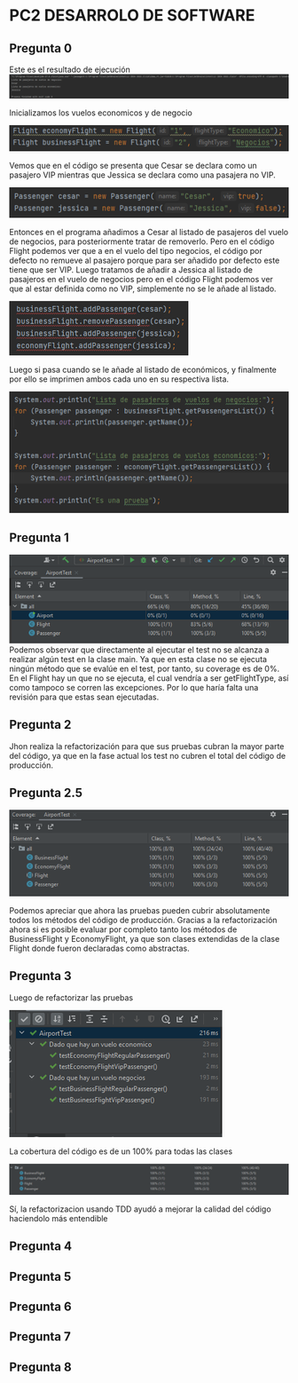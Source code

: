 # PC2 DESARROLO DE SOFTWARE

## Pregunta 0
Este es el resultado de ejecución
![image info](./images/imagen1.png)

Inicializamos los vuelos economicos y de negocio

![image info](./images/imagen2.png)

Vemos que en el código se presenta que Cesar se declara como un pasajero VIP
mientras que Jessica se declara como una pasajera no VIP.

![image info](./images/imagen3.png)


Entonces en el programa añadimos a Cesar al listado de pasajeros del vuelo de
negocios, para posteriormente tratar de removerlo. Pero en el código Flight
podemos ver que a en el vuelo del tipo negocios, el código por defecto no remueve
al pasajero porque para ser añadido por defecto este tiene que ser VIP.
Luego tratamos de añadir a Jessica al listado de pasajeros en el vuelo de negocios
pero en el código Flight podemos ver que al estar definida como no VIP, simplemente
no se le añade al listado.

![image info](./images/imagen4.png)

Luego si pasa cuando se le añade al listado de económicos,
y finalmente por ello se imprimen ambos cada uno en su respectiva lista.

![image info](./images/imagen5.png)

## Pregunta 1

![image info](./images/imagen6.png)
Podemos observar que directamente al ejecutar el test no se alcanza a realizar
algún test en la clase main. Ya que en esta clase no se ejecuta ningún método 
que se evalúe en el test, por tanto, su coverage es de 0%. En el Flight hay un
que no se ejecuta, el cual vendría a ser getFlightType, así como tampoco se corren
las excepciones. Por lo que haría falta una revisión para que estas sean ejecutadas.

## Pregunta 2

Jhon realiza la refactorización para que sus pruebas cubran la mayor parte del código,
ya que en la fase actual los test no cubren el total del código de producción.

## Pregunta 2.5

![image info](./images/imagen7.png)

Podemos apreciar que ahora las pruebas pueden cubrir absolutamente todos los
métodos del código de producción. Gracias a la refactorización ahora si es posible
evaluar por completo tanto los métodos de BusinessFlight y EconomyFlight, ya que
son clases extendidas de la clase Flight donde fueron declaradas como abstractas.

## Pregunta 3

Luego de refactorizar las pruebas

![img.png](images/imagen9.png)

La cobertura del código es de un 100% para todas las clases

![img.png](images/imagen10.png)

Sí, la refactorizacion usando TDD ayudó a mejorar la calidad del código haciendolo
más entendible

## Pregunta 4

## Pregunta 5

## Pregunta 6

## Pregunta 7

## Pregunta 8